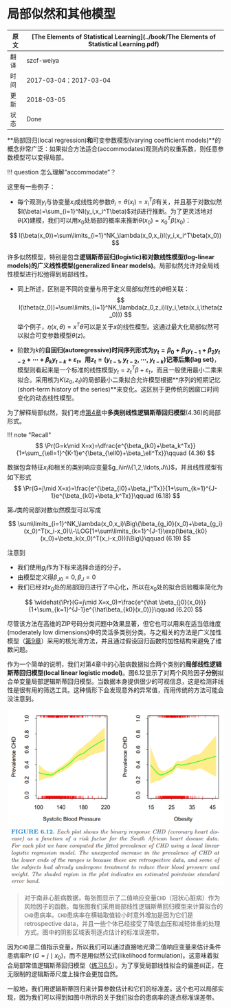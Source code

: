 # 局部似然和其他模型

| 原文   | [The Elements of Statistical Learning](../book/The Elements of Statistical Learning.pdf) |
| ---- | ---------------------------------------- |
| 翻译   | szcf-weiya                               |
| 时间   | 2017-03-04：2017-03-04                    |
|更新 | 2018-03-05|
|状态|Done|

**局部回归(local regression)**和**可变参数模型(varying coefficient models)**的概念非常广泛：如果拟合方法适合(accommodates)观测点的权重系数，则任意参数模型可以变得局部。

!!! question
    怎么理解“accommodate”？

这里有一些例子：

- 每个观测$y_i$与协变量$x_i$成线性的参数$\theta_i=\theta(x_i)=x_i^T\beta$有关，并且基于对数似然$l(\beta)=\sum_{i=1}^Nl(y_i,x_i^T\beta)$对$\beta$进行推断。为了更灵活地对$\theta(X)$建模，我们可以用$x_0$处局部的概率来推断$\theta(x_0)=x_0^T\beta(x_0)$：

$$
l(\beta(x_0))=\sum\limits_{i=1}^NK_\lambda(x_0,x_i)l(y_i,x_i^T\beta(x_0))
$$

许多似然模型，特别是包含**逻辑斯蒂回归(logistic)**和**对数线性模型(log-linear models)**的**广义线性模型(generalized linear models)**。局部似然允许对全局线性模型进行松弛得到局部线性。

- 同上所述，区别是不同的变量与用于定义局部似然性的$\theta$相关联：
$$
l(\theta(z_0))=\sum\limits_{i=1}^NK_\lambda(z_0,z_i)l(y_i,\eta(x_i,\theta(z_0)))
$$
举个例子，$\eta(x,\theta)=x^T\theta$可以是关于$x$的线性模型。这通过最大化局部似然可以拟合可变参数模型$\theta(z)$。

- 阶数为$k$的**自回归(autoregressive)**时间序列形式为$y_t=\beta_0+\beta_1y_{t-1}+\beta_2y_{t-2}+\cdots+\beta_ky_{t-k}+\varepsilon_t$。用$z_t=(y_{t-1},y_{t-2},\cdots,y_{t-k})$记**滞后集(lag set)**，模型则看起来是一个标准的线性模型$y_t=z_t^T\beta+\varepsilon_t$，而且一般使用最小二乘来拟合。采用核为$K(z_0,z_t)$的局部最小二乘拟合允许模型根据**序列的短期记忆(short-term history of the series)**来变化。这区别于更传统的因窗口时间变化的动态线性模型。

为了解释局部似然，我们考虑[第4章](../04-Linear-Methods-for-Classification/4.4-Logistic-Regression/index.html)中**多类别线性逻辑斯蒂回归模型**(4.36)的局部形式。

!!! note "Recall"
    $$
    \Pr(G=k\mid X=x)=\dfrac{e^{\beta_{k0}+\beta_k^Tx}}{1+\sum_{\ell=1}^{K-1}e^{\beta_{\ell0}+\beta_\ell^Tx}}\qquad (4.36)
    $$


数据包含特征$x_i$和相关的类别响应变量$g_i\in\\{1,2,\ldots,J\\}$，并且线性模型有如下形式
$$
\Pr(G=j\mid X=x)=\frac{e^{\beta_{i0}+\beta_j^Tx}}{1+\sum_{k=1}^{J-1}e^{\beta_{k0}+\beta_k^Tx}}\qquad (6.18)
$$

第$J$类的局部对数似然模型可以写成

$$
\sum\limits_{i=1}^NK_\lambda(x_0,x_i)\Big\{\beta_{g_i0}(x_0)+\beta_{g_i}(x_0)^T(x_i-x_0)\\-\LOG[1+\sum\limits_{k=1}^{J-1}\exp(\beta_{k0}(x_0)+\beta_k(x_0)^T(x_i-x_0))]\Big\}\qquad (6.19)
$$

注意到

- 我们使用$g_i$作为下标来选择合适的分子。
- 由模型定义得$\beta_{J0}=0,\beta_J=0$
- 我们已经对$x_0$处的局部回归进行了中心化，所以在$x_0$处的拟合后验概率简化为

$$
\widehat{\Pr}(G=j\mid X=x_0)=\frac{e^{\hat \beta_{j0}(x_0)}}{1+\sum_{k=1}^{J-1}e^{\hat\beta_{k0}(x_0)}}\qquad (6.20)
$$

尽管该方法在高维的ZIP号码分类问题中效果显著，但它也可以用来在适当低维度(moderately low dimensions)中的灵活多类别分类。与之相关的方法是广义加性模型（[第9章](../09%20Additive%20Models,%20Trees,%20and%20Related%20Methods/9.1%20Generalized%20Additive%20Models/index.html)）采用的核光滑方法，并且通过假设回归函数的加性结构来避免了维数问题。

作为一个简单的说明，我们对第4章中的心脏病数据拟合两个类别的**局部线性逻辑斯蒂回归模型(local linear logistic model)**。图6.12显示了对两个风险因子**分别**拟合单变量局部逻辑斯蒂回归模型。当数据本身提供很少的可视信息，这是检测非线性是很有用的筛选工具。这种情形下会发现意外的异常值，而用传统的方法可能会没注意到。

![](../img/06/fig6.12.png)

> 对于南非心脏病数据，每张图显示了二值响应变量`CHD`（冠状心脏病）作为风险因子的函数。每张图我们采用局部线性逻辑斯蒂回归模型来计算拟合的`CHD`患病率。`CHD`患病率在横轴取值较小时意外增加是因为它们是retrospective data，并且一些个体已经接受了降低血压和减轻体重的处理方式。图中的阴影区域表明逐点估计的标准误差带。

因为`CHD`是二值指示变量，所以我们可以通过直接地光滑二值响应变量来估计条件患病率$\Pr(G=j\mid x_0)$，而不是用似然公式(likelihood formulation)。这意味着拟合局部常值逻辑斯蒂回归模型（[练习6.5](https://github.com/szcf-weiya/ESL-CN/issues/84)）。为了享受局部线性拟合的偏差纠正，在无限制的逻辑斯蒂尺度上操作会更加自然。

一般地，我们用逻辑斯蒂回归来计算参数估计和它们的标准差。这个也可以局部实现，因为我们可以得到如图中所示的关于我们拟合的患病率的逐点标准误差带。

